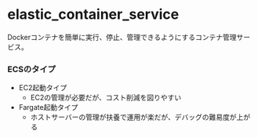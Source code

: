 # elastic_container_service
Dockerコンテナを簡単に実行、停止、管理できるようにするコンテナ管理サービス。
### ECSのタイプ
* EC2起動タイプ
    * EC2の管理が必要だが、コスト削減を図りやすい
* Fargate起動タイプ
    * ホストサーバーの管理が扶養で運用が楽だが、デバッグの難易度が上がる